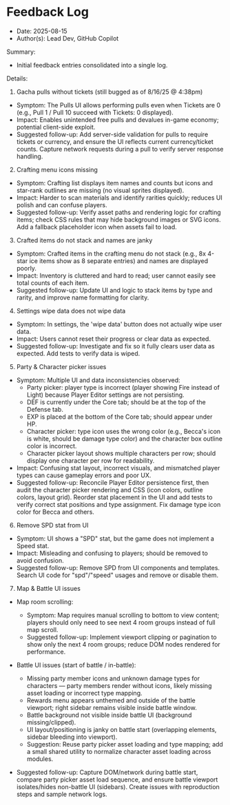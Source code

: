  # Feedback Log

- Date: 2025-08-15
- Author(s): Lead Dev, GitHub Copilot

Summary:

- Initial feedback entries consolidated into a single log.

Details:
 
1) Gacha pulls without tickets (still bugged as of 8/16/25 @ 4:38pm)
- Symptom: The Pulls UI allows performing pulls even when Tickets are 0 (e.g., Pull 1 / Pull 10 succeed with Tickets: 0 displayed).
- Impact: Enables unintended free pulls and devalues in-game economy; potential client-side exploit.
- Suggested follow-up: Add server-side validation for pulls to require tickets or currency, and ensure the UI reflects current currency/ticket counts. Capture network requests during a pull to verify server response handling.

2) Crafting menu icons missing
- Symptom: Crafting list displays item names and counts but icons and star-rank outlines are missing (no visual sprites displayed).
- Impact: Harder to scan materials and identify rarities quickly; reduces UI polish and can confuse players.
- Suggested follow-up: Verify asset paths and rendering logic for crafting items; check CSS rules that may hide background images or SVG icons. Add a fallback placeholder icon when assets fail to load.

3) Crafted items do not stack and names are janky
- Symptom: Crafted items in the crafting menu do not stack (e.g., 8x 4-star ice items show as 8 separate entries) and names are displayed poorly.
- Impact: Inventory is cluttered and hard to read; user cannot easily see total counts of each item.
- Suggested follow-up: Update UI and logic to stack items by type and rarity, and improve name formatting for clarity.

4) Settings wipe data does not wipe data
- Symptom: In settings, the 'wipe data' button does not actually wipe user data.
- Impact: Users cannot reset their progress or clear data as expected.
- Suggested follow-up: Investigate and fix so it fully clears user data as expected. Add tests to verify data is wiped.

5) Party & Character picker issues
- Symptom: Multiple UI and data inconsistencies observed:
  - Party picker: player type is incorrect (player showing Fire instead of Light) because Player Editor settings are not persisting.
  - DEF is currently under the Core tab; should be at the top of the Defense tab.
  - EXP is placed at the bottom of the Core tab; should appear under HP.
  - Character picker: type icon uses the wrong color (e.g., Becca's icon is white, should be damage type color) and the character box outline color is incorrect.
  - Character picker layout shows multiple characters per row; should display one character per row for readability.
- Impact: Confusing stat layout, incorrect visuals, and mismatched player types can cause gameplay errors and poor UX.
- Suggested follow-up: Reconcile Player Editor persistence first, then audit the character picker rendering and CSS (icon colors, outline colors, layout grid). Reorder stat placement in the UI and add tests to verify correct stat positions and type assignment. Fix damage type icon color for Becca and others.

6) Remove SPD stat from UI
- Symptom: UI shows a "SPD" stat, but the game does not implement a Speed stat.
- Impact: Misleading and confusing to players; should be removed to avoid confusion.
- Suggested follow-up: Remove SPD from UI components and templates. Search UI code for "spd"/"speed" usages and remove or disable them.

7) Map & Battle UI issues
- Map room scrolling:
  - Symptom: Map requires manual scrolling to bottom to view content; players should only need to see next 4 room groups instead of full map scroll.
  - Suggested follow-up: Implement viewport clipping or pagination to show only the next 4 room groups; reduce DOM nodes rendered for performance.

- Battle UI issues (start of battle / in-battle):
  - Missing party member icons and unknown damage types for characters — party members render without icons, likely missing asset loading or incorrect type mapping.
  - Rewards menu appears unthemed and outside of the battle viewport; right sidebar remains visible inside battle window.
  - Battle background not visible inside battle UI (background missing/clipped).
  - UI layout/positioning is janky on battle start (overlapping elements, sidebar bleeding into viewport).
  - Suggestion: Reuse party picker asset loading and type mapping; add a small shared utility to normalize character asset loading across modules.

- Suggested follow-up: Capture DOM/network during battle start, compare party picker asset load sequence, and ensure battle viewport isolates/hides non-battle UI (sidebars). Create issues with reproduction steps and sample network logs.



